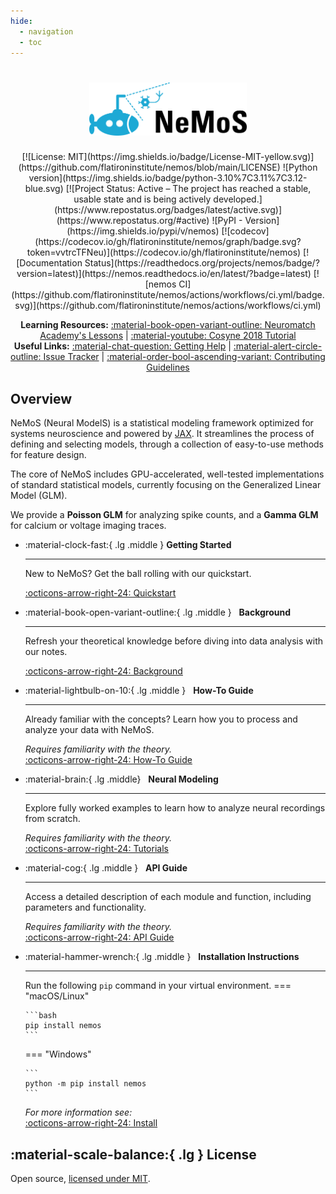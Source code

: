 ```yaml
---
hide:
  - navigation
  - toc
---
```


# <div style="text-align: center;"> <img src="assets/NeMoS_Logo_CMYK_Full.svg" width="50%"> </div>

<div style="text-align: center;" markdown>
[![License: MIT](https://img.shields.io/badge/License-MIT-yellow.svg)](https://github.com/flatironinstitute/nemos/blob/main/LICENSE)
![Python version](https://img.shields.io/badge/python-3.10%7C3.11%7C3.12-blue.svg)
[![Project Status: Active – The project has reached a stable, usable state and is being actively developed.](https://www.repostatus.org/badges/latest/active.svg)](https://www.repostatus.org/#active)
![PyPI - Version](https://img.shields.io/pypi/v/nemos)
[![codecov](https://codecov.io/gh/flatironinstitute/nemos/graph/badge.svg?token=vvtrcTFNeu)](https://codecov.io/gh/flatironinstitute/nemos)
[![Documentation Status](https://readthedocs.org/projects/nemos/badge/?version=latest)](https://nemos.readthedocs.io/en/latest/?badge=latest)
[![nemos CI](https://github.com/flatironinstitute/nemos/actions/workflows/ci.yml/badge.svg)](https://github.com/flatironinstitute/nemos/actions/workflows/ci.yml)


__Learning Resources:__ [:material-book-open-variant-outline: Neuromatch Academy's Lessons](https://compneuro.neuromatch.io/tutorials/W1D3_GeneralizedLinearModels/student/W1D3_Tutorial1.html) | [:material-youtube: Cosyne 2018 Tutorial](https://www.youtube.com/watch?v=NFeGW5ljUoI&t=424s) <br> 
__Useful Links:__ [:material-chat-question: Getting Help](getting_help.md) | [:material-alert-circle-outline: Issue Tracker](https://github.com/flatironinstitute/nemos/issues) | [:material-order-bool-ascending-variant: Contributing Guidelines](https://github.com/flatironinstitute/nemos/blob/main/CONTRIBUTING.md)

</div>



## __Overview__

NeMoS (Neural ModelS) is a statistical modeling framework optimized for systems neuroscience and powered by [JAX](https://jax.readthedocs.io/en/latest/). 
It streamlines the process of defining and selecting models, through a collection of easy-to-use methods for feature design.

The core of NeMoS includes GPU-accelerated, well-tested implementations of standard statistical models, currently 
focusing on the Generalized Linear Model (GLM). 

We provide a **Poisson GLM** for analyzing spike counts, and a **Gamma GLM** for calcium or voltage imaging traces.

<div class="grid cards" markdown>

-   :material-clock-fast:{ .lg .middle } __Getting Started__

      ---

      New to NeMoS? Get the ball rolling with our quickstart.

      [:octicons-arrow-right-24: Quickstart](quickstart.md)

-   :material-book-open-variant-outline:{ .lg .middle } &nbsp; __Background__

    ---

    Refresh your theoretical knowledge before diving into data analysis with our notes.

    [:octicons-arrow-right-24: Background](generated/background)

-   :material-lightbulb-on-10:{ .lg .middle } &nbsp; __How-To Guide__

    ---

    Already familiar with the concepts? Learn how you to process and analyze your data with NeMoS.

    *Requires familiarity with the theory.*<br>
    [:octicons-arrow-right-24: How-To Guide](generated/how_to_guide)

-   :material-brain:{ .lg .middle} &nbsp;  __Neural Modeling__

    ---

    Explore fully worked examples to learn how to analyze neural recordings from scratch.

    *Requires familiarity with the theory.*<br>
    [:octicons-arrow-right-24: Tutorials](generated/tutorials)

-   :material-cog:{ .lg .middle } &nbsp; __API Guide__

    ---

    Access a detailed description of each module and function, including parameters and functionality. 

    *Requires familiarity with the theory.*<br>
    [:octicons-arrow-right-24: API Guide](reference/SUMMARY.md)

-   :material-hammer-wrench:{ .lg .middle } &nbsp; __Installation Instructions__ 

    ---
    
    Run the following `pip` command in your virtual environment.
    === "macOS/Linux"

        ```bash
        pip install nemos
        ```

    === "Windows"
    
        ```
        python -m pip install nemos
        ```
    
    *For more information see:*<br>
    [:octicons-arrow-right-24: Install](installation.md)

</div>

## :material-scale-balance:{ .lg } License

Open source, [licensed under MIT](https://github.com/flatironinstitute/nemos/blob/main/LICENSE).
